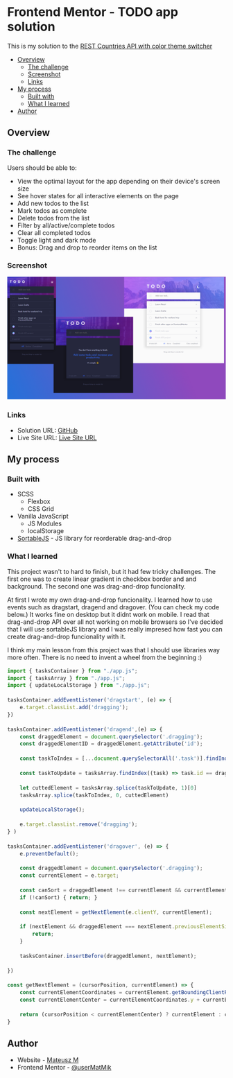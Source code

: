 # Frontend Mentor - TODO app solution

This is my solution to the [REST Countries API with color theme switcher](https://www.frontendmentor.io/challenges/rest-countries-api-with-color-theme-switcher-5cacc469fec04111f7b848ca)

- [Overview](#overview)
  - [The challenge](#the-challenge)
  - [Screenshot](#screenshot)
  - [Links](#links)
- [My process](#my-process)
  - [Built with](#built-with)
  - [What I learned](#what-i-learned)
- [Author](#author)

## Overview

### The challenge

Users should be able to:

- View the optimal layout for the app depending on their device's screen size
- See hover states for all interactive elements on the page
- Add new todos to the list
- Mark todos as complete
- Delete todos from the list
- Filter by all/active/complete todos
- Clear all completed todos
- Toggle light and dark mode
- Bonus: Drag and drop to reorder items on the list

### Screenshot

![](./images/screenshots/screenshot.jpg)

### Links

- Solution URL: [GitHub](https://github.com/userMatMik/TODO_FM)
- Live Site URL: [Live Site URL](https://beautiful-shortbread-20e676.netlify.app/)

## My process

### Built with

- SCSS
  - Flexbox
  - CSS Grid
- Vanilla JavaScript
  - JS Modules
  - localStorage
- [SortableJS](https://sortablejs.github.io/Sortable/) - JS library for reorderable drag-and-drop

### What I learned

This project wasn't to hard to finish, but it had few tricky challenges. The first one was to create linear gradient in checkbox border and and background. The second one was drag-and-drop funcionality.

At first I wrote my own drag-and-drop funcionality. I learned how to use events such as dragstart, dragend and dragover. (You can check my code below.) It works fine on desktop but it didnt work on mobile. I read that drag-and-drop API over all not working on mobile browsers so I've decided that I will use sortableJS library and I was really impresed how fast you can create drag-and-drop funcionality with it.

I think my main lesson from this project was that I should use libraries way more often. There is no need to invent a wheel from the beginning :)


```js
import { tasksContainer } from "./app.js";
import { tasksArray } from "./app.js";
import { updateLocalStorage } from "./app.js";

tasksContainer.addEventListener('dragstart', (e) => {
    e.target.classList.add('dragging');
})

tasksContainer.addEventListener('dragend',(e) => {
    const draggedElement = document.querySelector('.dragging');
    const draggedElementID = draggedElement.getAttribute('id');
    
    const taskToIndex = [...document.querySelectorAll('.task')].findIndex((task) => task.getAttribute('id') === draggedElement.getAttribute('id'))

    const taskToUpdate = tasksArray.findIndex((task) => task.id == draggedElementID);

    let cuttedElement = tasksArray.splice(taskToUpdate, 1)[0]
    tasksArray.splice(taskToIndex, 0, cuttedElement)

    updateLocalStorage();

    e.target.classList.remove('dragging');
} )

tasksContainer.addEventListener('dragover', (e) => {
    e.preventDefault();

    const draggedElement = document.querySelector('.dragging');
    const currentElement = e.target;

    const canSort = draggedElement !== currentElement && currentElement.classList.contains('task');
    if (!canSort) { return; }

    const nextElement = getNextElement(e.clientY, currentElement);

    if (nextElement && draggedElement === nextElement.previousElementSibling || draggedElement === nextElement) {
        return;
    }

    tasksContainer.insertBefore(draggedElement, nextElement);

})  

const getNextElement = (cursorPosition, currentElement) => {
    const currentElementCoordinates = currentElement.getBoundingClientRect();
    const currentElementCenter = currentElementCoordinates.y + currentElementCoordinates.height / 2;

    return (cursorPosition < currentElementCenter) ? currentElement : currentElement.nextElementSibling;
}
```
## Author

- Website - [Mateusz M](https://github.com/userMatMi)
- Frontend Mentor - [@userMatMik](https://www.frontendmentor.io/profile/userMatMik)
